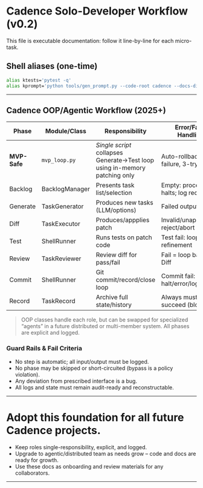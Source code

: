 # Cadence Solo-Developer Workflow (v0.2)

This file is executable documentation: follow it line-by-line for each
micro-task.

## Shell aliases (one-time)

```bash
alias ktests='pytest -q'
alias kprompt='python tools/gen_prompt.py --code-root cadence --docs-dir docs'
```

---

## Cadence OOP/Agentic Workflow (2025+)

| Phase    | Module/Class    | Responsibility                  | Error/Fault Handling                    |
|----------|----------------|----------------------------------|-----------------------------------------|
| **MVP-Safe** | `mvp_loop.py` | *Single script* collapses Generate→Test loop using in-memory patching only | Auto-rollback on failure, 3-try circuit |
| Backlog  | BacklogManager | Presents task list/selection     | Empty: process halts; log required      |
| Generate | TaskGenerator  | Produces new tasks (LLM/options) | Failed output: abort                    |
| Diff     | TaskExecutor   | Produces/appplies patch          | Invalid/unapplicable: reject/abort      |
| Test     | ShellRunner    | Runs tests on patch code         | Test fail: loop refinement              |
| Review   | TaskReviewer   | Review diff for pass/fail        | Fail = loop back to Diff                |
| Commit   | ShellRunner    | Git commit/record/close loop     | Commit fail: halt/error/log             |
| Record   | TaskRecord     | Archive full state/history       | Always must succeed (blocking)          |

> OOP classes handle each role, but can be swapped for specialized “agents” in a future distributed or multi-member system. All phases are explicit and logged.

### Guard Rails & Fail Criteria

- No step is automatic; all input/output must be logged.
- No phase may be skipped or short-circuited (bypass is a policy violation).
- Any deviation from prescribed interface is a bug.
- All logs and state must remain audit-ready and reconstructable.

---

# **Adopt this foundation for all future Cadence projects.**
- Keep roles single-responsibility, explicit, and logged.
- Upgrade to agentic/distributed team as needs grow – code and docs are ready for growth.
- Use these docs as onboarding and review materials for any collaborators.

---